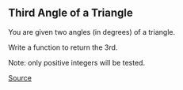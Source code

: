 ## Third Angle of a Triangle

You are given two angles (in degrees) of a triangle.

Write a function to return the 3rd.

Note: only positive integers will be tested.

[Source](https://www.codewars.com/kata/5a023c426975981341000014/train/python)